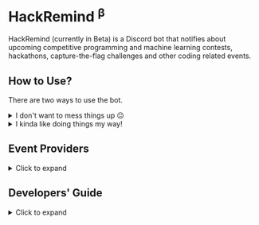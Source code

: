 <!-- markdownlint-disable MD033 -->

# HackRemind <sup>β</sup>

HackRemind (currently in Beta) is a Discord bot that notifies about upcoming
competitive programming and machine learning contests, hackathons,
capture-the-flag challenges and other coding related events.

## How to Use?

There are two ways to use the bot.

<details>
   <summary>I don't want to mess things up 😐</summary>
   <br>

Join [our Discord Server][1] and follow **#upcoming-competitions** to add the
channel's notifications to your server.

After adding bot to your server, you may like to change its name or avatar. You
can modify them by editing your channel (little cogwheel icon alongside channel
name). Open **Integrations** > **Channels Followed** >
**CodeBase #upcoming-competitions** to get the required settings.

![59]

</details>

<details>
   <summary>I kinda like doing things my way!</summary>
   <br>

Head over to [developers' guide][2] to learn more and deploy your version of
the bot to⠀[![58]][57]

</details>

## Event Providers

<details>
   <summary>Click to expand</summary>
   <br>

- [Advent of Code][3]
- [AtCoder][4]
- [AZsPCs][5]
- [Bubble Cup][6]
- [Reply Challenges][7]
- [CodeChef][8]
- [Codeforces][9]
- [Gym - Codeforces][10]
- [Codility][11]
- [CodinGame][12]
- [Google][13]
- [CTFtime][14]
- [Dare2Compete][15]
- [Devfolio][16]
- [Devpost][17]
- [DMOJ: Modern Online Judge][18]
- [E-Olymp][19]
- [Facebook][20]
- [HackerEarth][21]
- [HackerRank][22]
- [ICFP Programming Contest][23]
- [Kaggle][24]
- [LeetCode][25]
- [Kattis][26]
- [Project Euler][27]
- [Quora][28]
- [Russian AI Cup][29]
- [Sphere Online Judge (SPOJ)][30]
- [TLX][31]
- [Topcoder][32]

</details>

## Developers' Guide

<details>
   <summary>Click to expand</summary>
   <br>

This bot is an [Azure Function App][33] using Node.js as runtime. You can
customize the following:

### Environment Variables

<!-- markdownlint-disable MD013 -->

|       Variable | Description                                                                                                                                                                                                                                                                      |                         Possible Values, Defaults and Format                         |
| -------------: | -------------------------------------------------------------------------------------------------------------------------------------------------------------------------------------------------------------------------------------------------------------------------------- | :----------------------------------------------------------------------------------: |
|     `NODE_ENV` | Tells if the app is running in production or not. Note that [`dotenv`][34] is listed as a dev dependency and won't be available on production to extract variables from `.env` file, even if it is pushed, so you must set this to ensure that the app runs fine on server also. |                       `development` (default) or `production`                        |
|    `MONGO_URI` | Connection string of a MongoDB database. A database is required to record which events have already been pushed. You don't need to worry about the storage ([512MB][35] should suffice). The app will automatically remove old records.                                          | [Connection String URI Format][36] (default: `mongodb://localhost:27017/hackremind`) |
| `CLIST_BEARER` | [CLIST][37] (Bearer Token) Authorization Header                                                                                                                                                                                                                                  |                          [`ApiKey clist-user:api-key`][38]                           |
|    `BOT_TOKEN` | Discord Bot Token (Ref. [Creating a discord bot & getting a token][39])                                                                                                                                                                                                          |                                        `...`                                         |
|   `CHANNEL_ID` | Discord Channel ID (to which you wanna push notifications). If the channel is an announcement (news) channel then the bot will automatically publish all the notifications to followers. (Ref. [Where can I find my User/Server/Message ID?][60])                                |                                        `...`                                         |
|    `ICONS_URL` | A location containing icons of all [hosts][40]. Icon URL of the host is generated by this [mechanism][41].                                                                                                                                                                       |                                    [default][42]                                     |
|   `ONE_PX_IMG` | URL containing a 1px transparent image of at least 432px (required to fix width of embeds). (Ref. [Discord.js embed width is unreliable][43])                                                                                                                                    |                                    [default][44]                                     |
|  `CONCURRENCY` | The max number of tabs your environment can handle in a [Puppeteer][45] (Chromium) browser instance. High concurrency may result in failure (like socket hang up, EventEmitter memory leak) depending on free memory, processing power, network speed,..                         |          any decimal value between `1` to `5` (both inclusive, default `4`)          |

<!-- markdownlint-enable MD013 -->

Locally, one can set/modify environment variables in numerous ways. Some of them
are:

- Create a `.env` at root of the folder. [Ref.][46]
- Set variables in the shell itself. Ref. [1][51],[2][52],[3][53]
- Use `local.settings.json`. Ref. [SO][54],[docs][55]

On server, you need to specify [application settings][47]. Apart from the
methods mentioned in that article, one can use this [VSCode extension][56] or
use `--publish-local-settings` switch while publishing.

_All the environment variables having a default value are optional._

### Deployment Notes

**Puppeteer works only on Linux consumption plan and when deployed using
remote build.**

You can modify [this cron expression][49] if you want to run the bot at
different intervals. It currently runs every 2 hours.

If you're stuck on something we might be of some help. Feel free to create a
[new discussion][50].

</details>

[1]: https://discord.link/CodeBase
[2]: #developers-guide
[3]: https://adventofcode.com
[4]: https://atcoder.jp/contests
[5]: http://azspcs.com
[6]: https://www.bubblecup.org
[7]: https://challenges.reply.com
[8]: https://www.codechef.com/contests
[9]: https://codeforces.com/contests
[10]: https://codeforces.com/gyms
[11]: https://app.codility.com/programmers/challenges
[12]: https://www.codingame.com/multiplayer
[13]: https://codingcompetitions.withgoogle.com
[14]: https://ctftime.org
[15]: https://dare2compete.com
[16]: https://devfolio.co/hackathons
[17]: https://devpost.com/hackathons
[18]: https://dmoj.ca/contests
[19]: https://www.e-olymp.com/en/contests
[20]: https://www.facebook.com/codingcompetitions
[21]: https://www.hackerearth.com
[22]: https://www.hackerrank.com
[23]: http://icfpcontest.org
[24]: https://www.kaggle.com/competitions
[25]: https://leetcode.com/contest
[26]: https://open.kattis.com
[27]: https://projecteuler.net
[28]: https://www.quora.com/q/quoraprogrammingchallenge
[29]: https://russianaicup.ru
[30]: https://www.spoj.com/contests
[31]: https://tlx.toki.id/contests
[32]: https://www.topcoder.com/challenges
[33]: https://azure.microsoft.com/en-in/services/functions/
[34]: https://www.npmjs.com/package/dotenv
[35]: https://www.mongodb.com/pricing
[36]: https://docs.mongodb.com/manual/reference/connection-string/
[37]: https://clist.by/api/v2/doc/
[38]: https://developer.mozilla.org/en-US/docs/Web/HTTP/Headers/Authorization#syntax
[39]: https://github.com/reactiflux/discord-irc/wiki/Creating-a-discord-bot-&-getting-a-token
[40]: Notifier/tuners/hosts.tuner.js
[41]: Notifier/generators/index.js#L20
[42]: https://raw.githubusercontent.com/iiitkota-codebase/hackremind/main/assets/icons/
[43]: https://stackoverflow.com/a/66357227/11613622
[44]: https://github.com/iiitkota-codebase/hackremind/raw/main/assets/520x1-00000000.png
[45]: https://www.npmjs.com/package/puppeteer
[46]: .env.example
[47]: https://docs.microsoft.com/en-us/azure/azure-functions/functions-how-to-use-azure-function-app-settings#settings
[48]: https://docs.microsoft.com/en-in/azure/azure-functions/
[49]: Notifier/function.json#L7
[50]: https://github.com/iiitkota-codebase/hackremind/discussions/new
[51]: https://askubuntu.com/q/58814/1115724
[52]: https://stackoverflow.com/q/714877/11613622
[53]: https://superuser.com/q/79612/1081541
[54]: https://stackoverflow.com/a/47434842/11613622
[55]: https://docs.microsoft.com/en-us/azure/azure-functions/functions-run-local#local-settings-file
[56]: https://marketplace.visualstudio.com/items?itemName=ms-azuretools.vscode-azurefunctions
[57]: https://azure.microsoft.com/en-in/overview/
[58]: https://img.shields.io/badge/Microsoft%20Azure-555555?style=for-the-badge&logo=microsoft-azure
[59]: https://user-images.githubusercontent.com/40380293/113475921-b3a67280-9495-11eb-8735-7fd009461999.png
[60]: https://support.discord.com/hc/en-us/articles/206346498-Where-can-I-find-my-User-Server-Message-ID-
